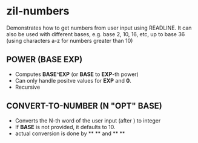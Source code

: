 # zil-numbers

Demonstrates how to get numbers from user input using READLINE. It can also be used with different bases, e.g. base 2, 10, 16, etc, up to base 36 (using characters a-z for numbers greater than 10)

## POWER (BASE EXP)

- Computes **BASE**^**EXP** (or **BASE** to **EXP**-th power)
- Can only handle positve values for **EXP** and **0**.
- Recursive

## CONVERT-TO-NUMBER (N "OPT" BASE)

- Converts the N-th word of the user input (after **<READLINE>**) to integer
- If **BASE** is not provided, it defaults to 10.
- actual conversion is done by ** <GET-DIGIT> ** and ** <TO-INTEGER> **


